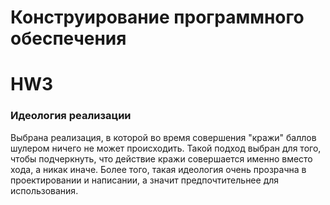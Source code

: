 # Конструирование программного обеспечения
# HW3

### Идеология реализации

Выбрана реализация, в которой во время совершения "кражи" баллов шулером
ничего не может происходить. Такой подход выбран для того, чтобы подчеркнуть,
что действие кражи совершается именно вместо хода, а никак иначе. Более того,
такая идеология очень прозрачна в проектировании и написании, а значит
предпочтительнее для использования.